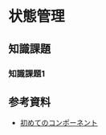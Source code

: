 # 状態管理

## 知識課題

### 知識課題1

## 参考資料

- [初めてのコンポーネント](https://ja.react.dev/learn/your-first-component)
